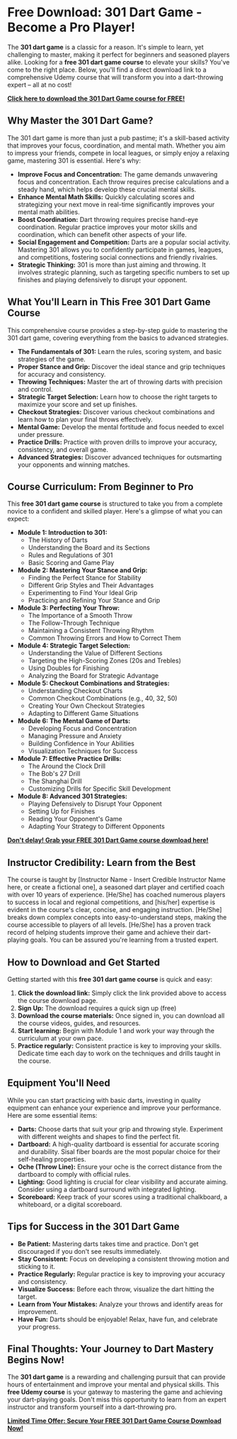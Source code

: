 # Free Download: 301 Dart Game - Become a Pro Player!

The **301 dart game** is a classic for a reason. It's simple to learn, yet challenging to master, making it perfect for beginners and seasoned players alike. Looking for a **free 301 dart game course** to elevate your skills? You've come to the right place. Below, you'll find a direct download link to a comprehensive Udemy course that will transform you into a dart-throwing expert – all at no cost!

[**Click here to download the 301 Dart Game course for FREE!**](https://udemywork.com/301-dart-game)

## Why Master the 301 Dart Game?

The 301 dart game is more than just a pub pastime; it's a skill-based activity that improves your focus, coordination, and mental math. Whether you aim to impress your friends, compete in local leagues, or simply enjoy a relaxing game, mastering 301 is essential. Here's why:

*   **Improve Focus and Concentration:** The game demands unwavering focus and concentration. Each throw requires precise calculations and a steady hand, which helps develop these crucial mental skills.
*   **Enhance Mental Math Skills:** Quickly calculating scores and strategizing your next move in real-time significantly improves your mental math abilities.
*   **Boost Coordination:** Dart throwing requires precise hand-eye coordination. Regular practice improves your motor skills and coordination, which can benefit other aspects of your life.
*   **Social Engagement and Competition:** Darts are a popular social activity. Mastering 301 allows you to confidently participate in games, leagues, and competitions, fostering social connections and friendly rivalries.
*   **Strategic Thinking:** 301 is more than just aiming and throwing. It involves strategic planning, such as targeting specific numbers to set up finishes and playing defensively to disrupt your opponent.

## What You'll Learn in This Free 301 Dart Game Course

This comprehensive course provides a step-by-step guide to mastering the 301 dart game, covering everything from the basics to advanced strategies.

*   **The Fundamentals of 301:** Learn the rules, scoring system, and basic strategies of the game.
*   **Proper Stance and Grip:** Discover the ideal stance and grip techniques for accuracy and consistency.
*   **Throwing Techniques:** Master the art of throwing darts with precision and control.
*   **Strategic Target Selection:** Learn how to choose the right targets to maximize your score and set up finishes.
*   **Checkout Strategies:** Discover various checkout combinations and learn how to plan your final throws effectively.
*   **Mental Game:** Develop the mental fortitude and focus needed to excel under pressure.
*   **Practice Drills:** Practice with proven drills to improve your accuracy, consistency, and overall game.
*   **Advanced Strategies:** Discover advanced techniques for outsmarting your opponents and winning matches.

## Course Curriculum: From Beginner to Pro

This **free 301 dart game course** is structured to take you from a complete novice to a confident and skilled player. Here's a glimpse of what you can expect:

*   **Module 1: Introduction to 301:**
    *   The History of Darts
    *   Understanding the Board and its Sections
    *   Rules and Regulations of 301
    *   Basic Scoring and Game Play
*   **Module 2: Mastering Your Stance and Grip:**
    *   Finding the Perfect Stance for Stability
    *   Different Grip Styles and Their Advantages
    *   Experimenting to Find Your Ideal Grip
    *   Practicing and Refining Your Stance and Grip
*   **Module 3: Perfecting Your Throw:**
    *   The Importance of a Smooth Throw
    *   The Follow-Through Technique
    *   Maintaining a Consistent Throwing Rhythm
    *   Common Throwing Errors and How to Correct Them
*   **Module 4: Strategic Target Selection:**
    *   Understanding the Value of Different Sections
    *   Targeting the High-Scoring Zones (20s and Trebles)
    *   Using Doubles for Finishing
    *   Analyzing the Board for Strategic Advantage
*   **Module 5: Checkout Combinations and Strategies:**
    *   Understanding Checkout Charts
    *   Common Checkout Combinations (e.g., 40, 32, 50)
    *   Creating Your Own Checkout Strategies
    *   Adapting to Different Game Situations
*   **Module 6: The Mental Game of Darts:**
    *   Developing Focus and Concentration
    *   Managing Pressure and Anxiety
    *   Building Confidence in Your Abilities
    *   Visualization Techniques for Success
*   **Module 7: Effective Practice Drills:**
    *   The Around the Clock Drill
    *   The Bob's 27 Drill
    *   The Shanghai Drill
    *   Customizing Drills for Specific Skill Development
*   **Module 8: Advanced 301 Strategies:**
    *   Playing Defensively to Disrupt Your Opponent
    *   Setting Up for Finishes
    *   Reading Your Opponent's Game
    *   Adapting Your Strategy to Different Opponents

[**Don't delay! Grab your FREE 301 Dart Game course download here!**](https://udemywork.com/301-dart-game)

## Instructor Credibility: Learn from the Best

The course is taught by [Instructor Name - Insert Credible Instructor Name here, or create a fictional one], a seasoned dart player and certified coach with over 10 years of experience. [He/She] has coached numerous players to success in local and regional competitions, and [his/her] expertise is evident in the course's clear, concise, and engaging instruction. [He/She] breaks down complex concepts into easy-to-understand steps, making the course accessible to players of all levels. [He/She] has a proven track record of helping students improve their game and achieve their dart-playing goals. You can be assured you're learning from a trusted expert.

## How to Download and Get Started

Getting started with this **free 301 dart game course** is quick and easy:

1.  **Click the download link:** Simply click the link provided above to access the course download page.
2.  **Sign Up:** The download requires a quick sign up (free)
3.  **Download the course materials:** Once signed in, you can download all the course videos, guides, and resources.
4.  **Start learning:** Begin with Module 1 and work your way through the curriculum at your own pace.
5.  **Practice regularly:** Consistent practice is key to improving your skills. Dedicate time each day to work on the techniques and drills taught in the course.

## Equipment You'll Need

While you can start practicing with basic darts, investing in quality equipment can enhance your experience and improve your performance. Here are some essential items:

*   **Darts:** Choose darts that suit your grip and throwing style. Experiment with different weights and shapes to find the perfect fit.
*   **Dartboard:** A high-quality dartboard is essential for accurate scoring and durability. Sisal fiber boards are the most popular choice for their self-healing properties.
*   **Oche (Throw Line):** Ensure your oche is the correct distance from the dartboard to comply with official rules.
*   **Lighting:** Good lighting is crucial for clear visibility and accurate aiming. Consider using a dartboard surround with integrated lighting.
*   **Scoreboard:** Keep track of your scores using a traditional chalkboard, a whiteboard, or a digital scoreboard.

## Tips for Success in the 301 Dart Game

*   **Be Patient:** Mastering darts takes time and practice. Don't get discouraged if you don't see results immediately.
*   **Stay Consistent:** Focus on developing a consistent throwing motion and sticking to it.
*   **Practice Regularly:** Regular practice is key to improving your accuracy and consistency.
*   **Visualize Success:** Before each throw, visualize the dart hitting the target.
*   **Learn from Your Mistakes:** Analyze your throws and identify areas for improvement.
*   **Have Fun:** Darts should be enjoyable! Relax, have fun, and celebrate your progress.

## Final Thoughts: Your Journey to Dart Mastery Begins Now!

The **301 dart game** is a rewarding and challenging pursuit that can provide hours of entertainment and improve your mental and physical skills. This **free Udemy course** is your gateway to mastering the game and achieving your dart-playing goals. Don't miss this opportunity to learn from an expert instructor and transform yourself into a dart-throwing pro.

[**Limited Time Offer: Secure Your FREE 301 Dart Game Course Download Now!**](https://udemywork.com/301-dart-game)
